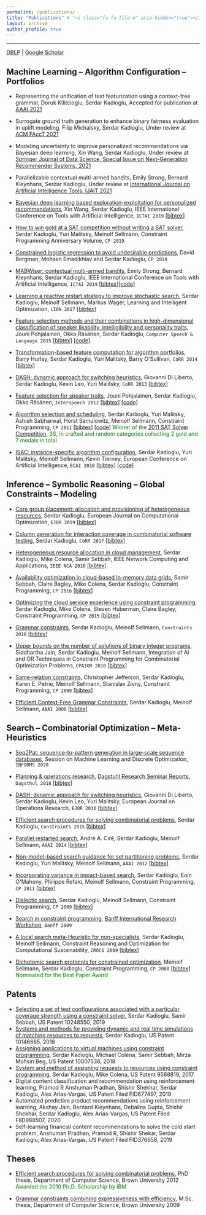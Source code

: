 ```yaml
---
permalink: /publications/
title: "Publications" # "<i class="fa fa-file-o" aria-hidden="true"></i> <i class="fa fa-file-text-o" aria-hidden="true"></i> <i class="fa fa-file-pdf-o" aria-hidden="true"></i> <i class="fa fa-file-text" aria-hidden="true"></i> <i class="fa fa-file" aria-hidden="true"></i> <i class="fa fa-files-o" aria-hidden="true"></i> 
layout: archive
author_profile: true
---
```


---

<a href="https://dblp.org/pid/35/5878.html"><i class="fa fa-link" aria-hidden="true"></i> DBLP</a>  \| [<a href="https://scholar.google.com/citations?user=tOgYtHkAAAAJ"><i class="fas fa-fw fa-graduation-cap"></i> Google Scholar</a>](https://scholar.google.com/citations?user=tOgYtHkAAAAJ&hl=en)


## Machine Learning – Algorithm **Configuration** – Portfolios
* Representing the unification of text featurization using a context-free grammar, Doruk Kilitcioglu, Serdar Kadioglu, Accepted for publication at [AAAI 2021](https://aaai.org/Conferences/AAAI-21/) 

* Surrogate ground truth generation to enhance binary fairness evaluation in uplift modeling, Filip Michalsky, Serdar Kadioglu, Under review at [ACM FAccT 2021](https://facctconference.org/2021/)

* Modeling  uncertainty  to improve personalized recommendations via Bayesian deep learning, Xin Wang, Serdar Kadioglu, Under review at [Springer Journal of Data Science, Special Issue on Next-Generation Recommender Systems, 2021](https://www.springer.com/journal/41060/updates)

* Parallelizable contextual multi-armed bandits, Emily Strong, Bernard Kleynhans, Serdar Kadioglu, Under review at [International Journal on Artificial Intelligence Tools, IJAIT 2021](https://www.worldscientific.com/worldscinet/ijait) 

* [Bayesian deep learning based exploration-exploitation for personalized recommendations](https://sites.google.com/site/serdrk/publications), Xin Wang, Serdar Kadioglu, IEEE International Conference on Tools with Artificial Intelligence, `ICTAI 2019` [[bibtex]](https://dblp.org/rec/conf/ictai/WangK19.html?view=bibtex)

* [How to win gold at a SAT competition without writing a SAT solver](https://freuder.files.wordpress.com/2019/09/2011-freuder-algorithm-selection-and-scheduling.pdf), Serdar Kadioglu, Yuri Malitsky, Meinolf Sellmann, Constraint Programming Anniversary Volume, `CP 2019`

* [Constrained logistic regression to avoid undesirable predictions](https://cp2019.a4cp.org/accepted_abstracts.html), David Bergman, Mohsen Emadikhiav and Serdar Kadioglu, `CP 2019`

* [MABWiser: contextual multi-armed bandits](https://ieeexplore.ieee.org/document/8995418), Emily Strong, Bernard Kleynhans, Serdar Kadioglu, IEEE International Conference on Tools with Artificial Intelligence, `ICTAI 2019` [[bibtex]](https://dblp.org/rec/conf/ictai/StrongKK19.html?view=bibtex)[[code]](https://github.com/fmr-llc/mabwiser)

* [Learning a reactive restart strategy to improve stochastic search](https://sites.google.com/site/serdrk/publications), Serdar Kadioglu, Meinolf Sellmann, Markus Wager, Learning and Intelligent Optimization, `LION 2017` [[bibtex]](https://dblp.org/rec/conf/lion/KadiogluSW17.html?view=bibtex)

* [Feature selection methods and their combinations in high-dimensional classification of speaker likability, intelligibility and personality traits](https://www.sciencedirect.com/science/article/abs/pii/S0885230813001113), Jouni Pohjalainen, Okko Räsänen, Serdar Kadioglu, `Computer Speech & Language 2015` [[bibtex]](http://dblp.uni-trier.de/rec/bibtex/journals/csl/PohjalainenRK15) [[code]](https://sites.google.com/site/serdrk/software)

* [Transformation-based feature computation for algorithm portfolios](http://arxiv.org/abs/1401.2474), Barry Hurley, Serdar Kadioglu, Yuri Malitsky, Barry O'Sullivan, `CoRR 2014` [[bibtex]](http://dblp.uni-trier.de/rec/bibtex/journals/corr/0001KMO14)

* [DASH: dynamic approach for switching heuristics](http://arxiv.org/abs/1307.4689), Giovanni Di Liberto, Serdar Kadioglu, Kevin Leo, Yuri Malitsky, `CoRR 2013` [[bibtex]](http://dblp.uni-trier.de/rec/bibtex/journals/corr/LibertoKLM13)

* [Feature selection for speaker traits](http://users.tkk.fi/~jpohjala/publications/is12stc.pdf), Jouni Pohjalainen, Serdar Kadioglu, Okko Räsänen, `Interspeech 2012` [[bibtex]](http://dblp.uni-trier.de/rec/bibtex/conf/interspeech/PohjalainenKR12) [[code]](https://sites.google.com/site/serdrk/software)

* [Algorithm selection and scheduling](http://www.springerlink.com/content/v8mg1p4375646226/), Serdar Kadioglu, Yuri Malitsky, Ashish Sabharwal, Horst Samulowitz, Meinolf Sellmann, Constraint Programming, `CP 2011` [[bibtex]](http://dblp.uni-trier.de/rec/bibtex/conf/cp/KadiogluMSSS11) [[code]](https://sites.google.com/site/serdrk/software) <span style="color:green">Winner of the [2011 SAT Solver Competition](http://www.satcompetition.org/2011/), 3S, in crafted and random categories collecting 2 gold and 7 medals in total</span>

* [ISAC: instance-specific algorithm configuration](http://www.booksonline.iospress.nl/Content/View.aspx?piid=17848), Serdar Kadioglu, Yuri Malitsky, Meinolf Sellmann, Kevin Tierney, European Conference on Artificial Intelligence, `ECAI 2010` [[bibtex]](http://dblp.uni-trier.de/rec/bibtex/conf/ecai/KadiogluMST10) [[code]](https://sites.google.com/site/serdrk/software)


## Inference – Symbolic Reasoning – Global Constraints – Modeling
* [Core group placement: allocation and provisioning of heterogeneous resources](https://link.springer.com/article/10.1007/s13675-018-0095-9), Serdar Kadioglu, European Journal on Computational Optimization, `EJOR 2019` [[bibtex]](https://dblp.org/rec/journals/ejco/Kadioglu19.html?view=bibtex)


* [Column generation for interaction coverage in combinatorial software testing](https://arxiv.org/abs/1712.07081), Serdar Kadioglu, `CoRR 2017` [[bibtex]](https://dblp.org/rec/journals/corr/abs-1712-07081.html?view=bibtex)
* [Heterogeneous resource allocation in cloud management](http://ieeexplore.ieee.org/document/7778589/), Serdar Kadioglu, Mike Colena, Samir Sebbah, IEEE Network Computing and Applications, `IEEE NCA 2016` [[bibtex]](http://dblp.uni-trier.de/rec/bibtex/conf/nca/KadiogluCS16)


* [Availability optimization in cloud-based In-memory data grids](http://link.springer.com/chapter/10.1007%2F978-3-319-44953-1_42), Samir Sebbah, Claire Bagley, Mike Colena, Serdar Kadioglu, Constraint Programming, `CP 2016` [[bibtex]](http://dblp.uni-trier.de/rec/bibtex/conf/cp/SebbahBCK16)


* [Optimizing the cloud service experience using constraint programming](http://link.springer.com/chapter/10.1007%2F978-3-319-23219-5_43), Serdar Kadioglu, Mike Colena, Steven Huberman, Claire Bagley, Constraint Programming, `CP 2015` [[bibtex]](http://dblp.uni-trier.de/rec/bibtex/conf/cp/KadiogluCHB15)


* [Grammar constraints](http://www.springerlink.com/content/f2611u26624x6l04/), Serdar Kadioglu, Meinolf Sellmann, `Constraints 2010` [[bibtex]](http://dblp.uni-trier.de/rec/bibtex/journals/constraints/KadiogluS10)


* [Upper bounds on the number of solutions of binary integer programs](http://www.springerlink.com/content/l23l736k681t8800/), Siddhartha Jain, Serdar Kadioglu, Meinolf Sellmann, Integration of AI and OR Techniques in Constraint Programming for Combinatorial Optimization Problems, `CPAIOR 2010` [[bibtex]](http://dblp.uni-trier.de/rec/bibtex/conf/cpaior/JainKS10)


* [Same-relation constraints](http://www.springerlink.com/content/457363533277wj74/), Christopher Jefferson, Serdar Kadioglu, Karen E. Petrie, Meinolf Sellmann, Stanislav Zivny, Constraint Programming, `CP 2009` [[bibtex]](http://dblp.uni-trier.de/rec/bibtex/conf/cp/JeffersonKPSZ09)


* [Efficient Context-Free Grammar Constraints](http://www.aaai.org/Papers/AAAI/2008/AAAI08-049.pdf), Serdar Kadioglu, Meinolf Sellmann, `AAAI 2008` [[bibtex]](http://dblp.uni-trier.de/rec/bibtex/conf/aaai/KadiogluS08)


## Search – Combinatorial Optimization – Meta-Heuristics
* [Seq2Pat: sequence-to-pattern generation in large-scale sequence databases](http://meetings2.informs.org/wordpress/annual2020/), Session on Machine Learning and Discrete Optimization, `INFORMS 2020`
* [Planning & operations research](https://drops.dagstuhl.de/opus/volltexte/2018/9289/pdf/dagrep_v008_i002_p026_18071.pdf), [Dagstuhl Research Seminar Reports](https://www.dagstuhl.de/en/program/calendar/motivationstext/?semnr=18071), `Dagsthul 2018` [[bibtex]](https://dblp.org/rec/journals/dagstuhl-reports/BeckMRH18.html?view=bibtex)


* [DASH: dynamic approach for switching heuristics](http://link.springer.com/article/10.1007%2Fs10601-015-9211-0), Giovanni Di Liberto, Serdar Kadioglu, Kevin Leo, Yuri Malitsky, European Journal on Operations Research, `EJOR 2016` [[bibtex]](http://dblp.uni-trier.de/rec/bibtex/journals/eor/LibertoKLM16)


* [Efficient search procedures for solving combinatorial problems](http://link.springer.com/article/10.1007%2Fs10601-015-9211-0), Serdar Kadioglu, `Constraints 2015` [[bibtex]](http://dblp.uni-trier.de/rec/bibtex/journals/constraints/Kadioglu15)


* [Parallel restarted search](https://www.aaai.org/ocs/index.php/AAAI/AAAI14/paper/viewFile/8597/8509), André A. Ciré, Serdar Kadioglu, Meinolf Sellmann, `AAAI 2014` [[bibtex]](http://dblp.uni-trier.de/rec/bibtex/conf/aaai/CireKS14)


* [Non-model-based search guidance for set partitioning problems](http://www.aaai.org/ocs/index.php/AAAI/AAAI12/paper/view/5082), Serdar Kadioglu, Yuri Malitsky, Meinolf Sellmann, `AAAI 2012` [[bibtex]](http://dblp.uni-trier.de/rec/bibtex/conf/aaai/KadiogluMS12)


* [Incorporating variance in impact-based search](http://www.springerlink.com/content/h547560385268qp0/), Serdar Kadioglu, Eoin O'Mahony, Philippe Refalo, Meinolf Sellmann, Constraint Programming, `CP 2011` [[bibtex]](http://dblp.uni-trier.de/rec/bibtex/conf/cp/KadiogluORS11)


* [Dialectic search](https://link.springer.com/chapter/10.1007/978-3-642-04244-7_39), Serdar Kadioglu, Meinolf Sellmann, Constraint Programming, `CP 2009` [[bibtex]](http://dblp.uni-trier.de/rec/bibtex/conf/cp/KadiogluS09)


* [Search in constraint programming](https://www.birs.ca/workshops/2009/09w5125/report09w5125.pdf), [Banff International Research Workshop](https://www.birs.ca/events/2009/5-day-workshops/09w5125), `Banff 2009`


* [A local search meta-Heuristic for non-specialists](http://www.computational-sustainability.org/crocs09/papers/kadioglu-crocs09.pdf), Serdar Kadioglu, Meinolf Sellmann, Constraint Reasoning and Optimization for Computational Sustainability, `CROCS 2009` [[bibtex]](https://scholar.googleusercontent.com/citations?view_op=export_citations&user=tOgYtHkAAAAJ&s=tOgYtHkAAAAJ:UeHWp8X0CEIC&citsig=AMstHGQAAAAAWAk8WmI6V5Rczo_KCQHRd3ICDHpfdscW&hl=en&cit_fmt=0)


* [Dichotomic search protocols for constrained optimization](http://www.springerlink.com/content/f4745272hh656804/), Meinolf Sellmann, Serdar Kadioglu, Constraint Programming, `CP 2008` [[bibtex]](http://dblp.uni-trier.de/rec/bibtex/conf/cp/SellmannK08) <span style="color:green">Nominated for the Best Paper Award</span>

## Patents

* [Selecting a set of test configurations associated with a particular coverage strength using a constraint solver](http://patft.uspto.gov/netacgi/nph-Parser?Sect1=PTO2&Sect2=HITOFF&p=1&u=%2Fnetahtml%2FPTO%2Fsearch-bool.html&r=4&f=G&l=50&co1=AND&d=PTXT&s1=kadioglu.INNM.&OS=IN/kadioglu&RS=IN/kadioglu), Serdar Kadioglu, Samir Sebbah, US Patent 10248550, 2019
* [Systems and methods for providing dynamic and real time simulations of matching resources to requests](http://patft.uspto.gov/netacgi/nph-Parser?Sect1=PTO2&Sect2=HITOFF&u=%2Fnetahtml%2FPTO%2Fsearch-adv.htm&r=1&p=1&f=G&l=50&d=PTXT&S1=10146665.PN.&OS=PN/10146665&RS=PN/10146665), Serdar Kadioglu, US Patent 10146665, 2018
* [Assigning applications to virtual machines using constraint programming](http://patft.uspto.gov/netacgi/nph-Parser?Sect1=PTO2&Sect2=HITOFF&u=%2Fnetahtml%2FPTO%2Fsearch-adv.htm&r=1&p=1&f=G&l=50&d=PTXT&S1=10007538.PN.&OS=PN/10007538&RS=PN/10007538), Serdar Kadioglu, Michael Colena, Samir Sebbah, Mirza Mohsin Beg, US Patent 10007538, 2018
* [System and method of assigning requests to resources using constraint programming](https://patentimages.storage.googleapis.com/b0/01/91/a8b561767bc476/US9588819.pdf), Serdar Kadioglu, Mike Colena, US Patent 9588819, 2017
* Digital content classification and recommendation using reinforcement learning, Pramod R
  Anshuman Pradhan, Shishir Shekhar, Serdar Kadioglu, Alex Arias-Vargas, US Patent Filed FID677497, 2019
* Automated predictive product recommendations using reinforcement learning, Akshay Jain, Bernard Kleynhans, Debalina Gupta, Shishir Shekhar, Serdar Kadioglu, Alex Arias-Vargas, US Patent Filed FIID988507, 2020
* Self-learning financial content recommendations to solve the cold start problem, Anshuman Pradhan, Pramod R, Shishir Shekar, Serdar Kadioglu, Alex Arias-Vargas, US Patent Filed FID376658, 2019 

## Theses

* [Efficient search procedures for solving combinatorial problems](http://www.cs.brown.edu/research/pubs/theses/phd/2012/kadioglu.pdf), PhD thesis, Department of Computer Science, Brown University 2012 <span style="color:green">Awarded the 2010 Ph.D. Scholarship by IBM</span>


* [Grammar constraints combining expressiveness with efficiency](http://www.cs.brown.edu/research/pubs/theses/masters/2009/kadioglu.pdf), M.Sc. thesis, Department of Computer Science, Brown University 2009

    
